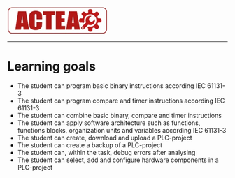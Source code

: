 
![ACTEA](../Logo_ACTEA_2.jpg)
_____________________________________
# Learning goals
* The student can program basic binary instructions according IEC 61131-3
* The student can program compare and timer instructions according IEC 61131-3
* The student can combine basic binary, compare and timer instructions
* The student can apply software architecture such as functions, functions blocks, organization units and variables according IEC 61131-3
* The student can create, download and upload a PLC-project
* The student can create a backup of a PLC-project
* The student can, within the task, debug errors after analysing
* The student can select, add and configure hardware components in a PLC-project
